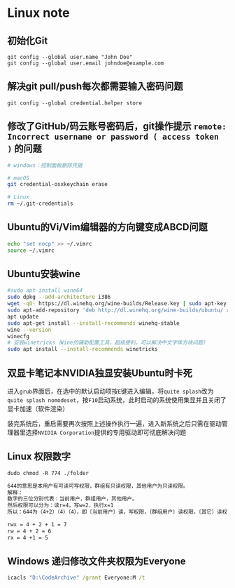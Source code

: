 # Linux note

## 初始化Git

```
git config --global user.name "John Doe"
git config --global user.email johndoe@example.com
```

## 解决git pull/push每次都需要输入密码问题

```
git config --global credential.helper store
```

## 修改了GitHub/码云账号密码后，git操作提示 `remote: Incorrect username or password ( access token )` 的问题

```sh
# windows：控制面板删除凭据

# macOS
git credential-osxkeychain erase

# Linux
rm ~/.git-credentials
```

## Ubuntu的Vi/Vim编辑器的方向键变成ABCD问题

```sh
echo "set nocp" >> ~/.vimrc
source ~/.vimrc
```

## Ubuntu安装wine

```sh
#sudo apt install wine64
sudo dpkg --add-architecture i386
wget -qO- https://dl.winehq.org/wine-builds/Release.key | sudo apt-key add -
sudo apt-add-repository 'deb http://dl.winehq.org/wine-builds/ubuntu/ artful main'
apt update
sudo apt-get install --install-recommends winehq-stable
wine --version
winecfg
# 安装winetricks（Wine的辅助配置工具，超级便利，可以解决中文字体方块问题）
sudo apt install --install-recommends winetricks
```

## 双显卡笔记本NVIDIA独显安装Ubuntu时卡死

进入`grub`界面后，在选中的默认启动项按`E`键进入编辑，将`quite splash`改为`quite splash nomodeset`，按`F10`启动系统，此时启动的系统使用集显并且关闭了显卡加速（软件渲染）

装完系统后，重启需要再次按照上述操作执行一遍，进入新系统之后只需在驱动管理器里选择`NVIDIA Corporation`提供的专用驱动即可彻底解决问题

## Linux 权限数字

```txt
dudo chmod -R 774 ./folder

644的意思是本用户有可读可写权限，群组有只读权限，其他用户为只读权限。
解释：
数字的三位分别代表：当前用户，群组用户，其他用户。
然后权限可以分为：读r=4，写w=2，执行x=1
所以：644为（4+2）（4）（4），即〔当前用户〕读，写权限，〔群组用户〕读权限，〔其它〕读权限

rwx = 4 + 2 + 1 = 7
rw = 4 + 2 = 6
rx = 4 +1 = 5
```

## Windows 递归修改文件夹权限为Everyone

```cmd
icacls "D:\CodeArchive" /grant Everyone:M /t
```
